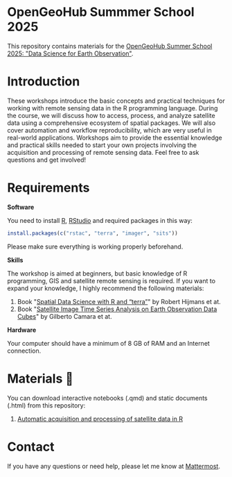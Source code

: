 # OpenGeoHub Summmer School 2025

This repository contains materials for the [OpenGeoHub Summer School 2025: "Data Science for Earth Observation"](https://opengeohub.org/summer-school/summer-school-2025/).

# Introduction

These workshops introduce the basic concepts and practical techniques for working with remote
sensing data in the R programming language. During the course, we will discuss how to access,
process, and analyze satellite data using a comprehensive ecosystem of spatial packages.
We will also cover automation and workflow reproducibility, which are very useful in real-world
applications. Workshops aim to provide the essential knowledge and practical skills needed to start
your own projects involving the acquisition and processing of remote sensing data.
Feel free to ask questions and get involved!

# Requirements

**Software**

You need to install [R](https://cloud.r-project.org/), [RStudio](https://posit.co/download/rstudio-desktop/)
and required packages in this way:

```r
install.packages(c("rstac", "terra", "imager", "sits"))
```

Please make sure everything is working properly beforehand.

**Skills**

The workshop is aimed at beginners, but basic knowledge of R programming, GIS and satellite remote sensing
is required. If you want to expand your knowledge, I highly recommend the following materials:

1. Book "[Spatial Data Science with R and “terra”](https://rspatial.org/)" by Robert Hijmans et at.
2. Book "[Satellite Image Time Series Analysis on Earth Observation Data Cubes](https://e-sensing.github.io/sitsbook/)"
   by Gilberto Camara et at.

**Hardware**

Your computer should have a minimum of 8 GB of RAM and an Internet connection.

# Materials &#128681;

You can download interactive notebooks (.qmd) and static documents (.html) from this repository:

1. [Automatic acquisition and processing of satellite data in R](https://kadyb.github.io/OGH2025/01_rstac_terra.html)

# Contact

If you have any questions or need help, please let me know at [Mattermost](https://mattermost.opengeohub.org/).

